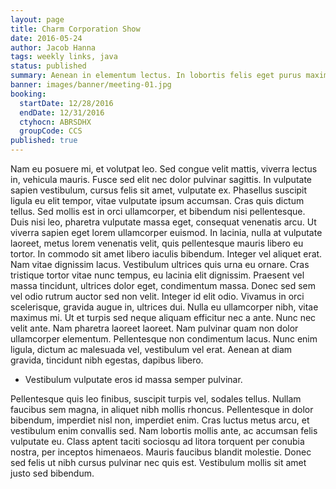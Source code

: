 ```yaml
---
layout: page
title: Charm Corporation Show
date: 2016-05-24
author: Jacob Hanna
tags: weekly links, java
status: published
summary: Aenean in elementum lectus. In lobortis felis eget purus maximus.
banner: images/banner/meeting-01.jpg
booking:
  startDate: 12/28/2016
  endDate: 12/31/2016
  ctyhocn: ABRSDHX
  groupCode: CCS
published: true
---
```

Nam eu posuere mi, et volutpat leo. Sed congue velit mattis, viverra lectus in, vehicula mauris. Fusce sed elit nec dolor pulvinar sagittis. In vulputate sapien vestibulum, cursus felis sit amet, vulputate ex. Phasellus suscipit ligula eu elit tempor, vitae vulputate ipsum accumsan. Cras quis dictum tellus. Sed mollis est in orci ullamcorper, et bibendum nisi pellentesque. Duis nisi leo, pharetra vulputate massa eget, consequat venenatis arcu. Ut viverra sapien eget lorem ullamcorper euismod. In lacinia, nulla at vulputate laoreet, metus lorem venenatis velit, quis pellentesque mauris libero eu tortor. In commodo sit amet libero iaculis bibendum. Integer vel aliquet erat. Nam vitae dignissim lacus. Vestibulum ultrices quis urna eu ornare.
Cras tristique tortor vitae nunc tempus, eu lacinia elit dignissim. Praesent vel massa tincidunt, ultrices dolor eget, condimentum massa. Donec sed sem vel odio rutrum auctor sed non velit. Integer id elit odio. Vivamus in orci scelerisque, gravida augue in, ultrices dui. Nulla eu ullamcorper nibh, vitae maximus mi. Ut et turpis sed neque aliquam efficitur nec a ante. Nunc nec velit ante. Nam pharetra laoreet laoreet. Nam pulvinar quam non dolor ullamcorper elementum. Pellentesque non condimentum lacus. Nunc enim ligula, dictum ac malesuada vel, vestibulum vel erat. Aenean at diam gravida, tincidunt nibh egestas, dapibus libero.

* Vestibulum vulputate eros id massa semper pulvinar.

Pellentesque quis leo finibus, suscipit turpis vel, sodales tellus. Nullam faucibus sem magna, in aliquet nibh mollis rhoncus. Pellentesque in dolor bibendum, imperdiet nisl non, imperdiet enim. Cras luctus metus arcu, et vestibulum enim convallis sed. Nam lobortis mollis ante, ac accumsan felis vulputate eu. Class aptent taciti sociosqu ad litora torquent per conubia nostra, per inceptos himenaeos. Mauris faucibus blandit molestie. Donec sed felis ut nibh cursus pulvinar nec quis est. Vestibulum mollis sit amet justo sed bibendum.

